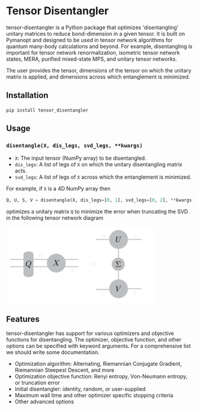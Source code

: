 # Tensor Disentangler

tensor-disentangler is a Python package that optimizes 'disentangling' unitary matrices to reduce bond-dimension in a given tensor. It is built on Pymanopt and designed to be used in tensor network algorithms for quantum many-body calculations and beyond. For example, disentangling is important for tensor network renormalization, isometric tensor network states, MERA, purified mixed-state MPS, and unitary tensor networks. 

The user provides the tensor, dimensions of the tensor on which the unitary matrix is applied, and dimensions across which entanglement is minimized. 

## Installation 

```pip install tensor_disentangler```

## Usage

### `disentangle(X, dis_legs, svd_legs, **kwargs)`

- `X`: The input tensor (NumPy array) to be disentangled.
- `dis_legs`: A list of legs of `X` on which the unitary disentangling matrix acts.
- `svd_legs`: A list of legs of `X` across which the entanglement is minimized.

For example, if `X` is a 4D NumPy array then

```python
Q, U, S, V = disentangle(X, dis_legs=[0, 1], svd_legs=[0, 2], **kwargs)
```
optimizes a unitary matrix `Q` to minimize the error when truncating the SVD in the following tensor network diagram

<img src="images/dis_4ten.svg" alt="Disentangling Diagram" width="400"/>

## Features
tensor-disentangler has support for various optimizers and objective functions for disentangling. 
The optimizer, objective function, and other options can be specified with keyword arguments. For a comprehensive list we should write some documentation. 

- Optimization algorithm: Alternating, Riemannian Conjugate Gradient, Riemannian Steepest Descent, and more
- Optimization objective function: Renyi entropy, Von-Neumann entropy, or truncation error
- Initial disentangler: identity, random, or user-supplied
- Maximum wall time and other optimizer specific stopping criteria
- Other advanced options
  
